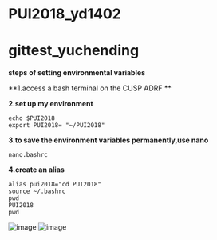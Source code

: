 # PUI2018_yd1402
# gittest_yuchending
**steps of setting environmental variables**

**1.access a bash terminal on the CUSP ADRF **

**2.set up my environment**

```
echo $PUI2018
export PUI2018= "~/PUI2018"
```

**3.to save the environment variables permanently,use nano**
```
nano.bashrc
```

**4.create an alias**
```
alias pui2018="cd PUI2018"
source ~/.bashrc
pwd
PUI2018
pwd
```
![image](http://github.com/YuchenDing/PUI2018_yd1402/raw/master/YuchenDing/PUI2018_yd1402/p1.png)
![image](http://github.com/YuchenDing/PUI2018_yd1402/raw/master/YuchenDing/PUI2018_yd1402/p2.png)

    
